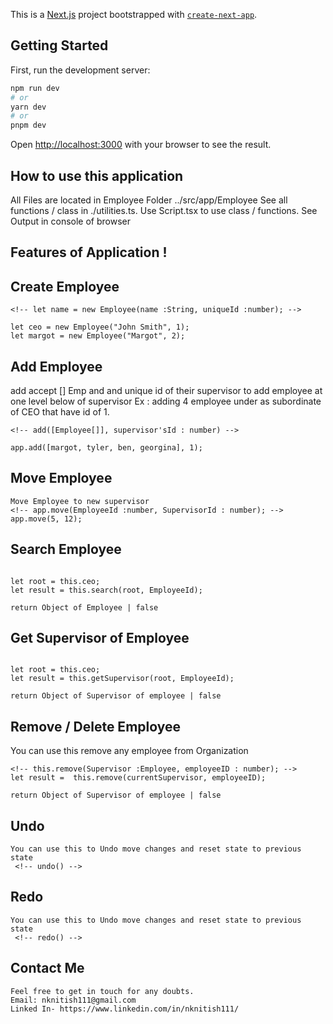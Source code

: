 This is a [Next.js](https://nextjs.org/) project bootstrapped with [`create-next-app`](https://github.com/vercel/next.js/tree/canary/packages/create-next-app).

## Getting Started

First, run the development server:

```bash
npm run dev
# or
yarn dev
# or
pnpm dev
```

Open [http://localhost:3000](http://localhost:3000) with your browser to see the result.

## How to use this application

All Files are located in Employee Folder ../src/app/Employee
See all functions / class in ./utilities.ts.
Use Script.tsx to use class / functions.
See Output in console of browser

## Features of Application !

## Create Employee

```
<!-- let name = new Employee(name :String, uniqueId :number); -->

let ceo = new Employee("John Smith", 1);
let margot = new Employee("Margot", 2);
```

## Add Employee

add accept [] Emp and and unique id of their supervisor to add employee at one level below of supervisor
Ex : adding 4 employee under as subordinate of CEO that have id of 1.

```
<!-- add([Employee[]], supervisor'sId : number) -->

app.add([margot, tyler, ben, georgina], 1);

```

## Move Employee

```
Move Employee to new supervisor
<!-- app.move(EmployeeId :number, SupervisorId : number); -->
app.move(5, 12);

```

## Search Employee

```

let root = this.ceo;
let result = this.search(root, EmployeeId);

return Object of Employee | false

```

## Get Supervisor of Employee

```

let root = this.ceo;
let result = this.getSupervisor(root, EmployeeId);

return Object of Supervisor of employee | false

```

## Remove / Delete Employee

You can use this remove any employee from Organization

```
<!-- this.remove(Supervisor :Employee, employeeID : number); -->
let result =  this.remove(currentSupervisor, employeeID);

return Object of Supervisor of employee | false

```

## Undo

```
You can use this to Undo move changes and reset state to previous state
 <!-- undo() -->
```

## Redo

```
You can use this to Undo move changes and reset state to previous state
 <!-- redo() -->
```

## Contact Me

```
Feel free to get in touch for any doubts.
Email: nknitish111@gmail.com
Linked In- https://www.linkedin.com/in/nknitish111/
```
